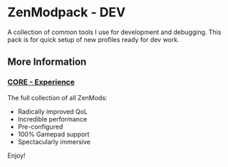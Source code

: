 # ZenModpack - DEV

A collection of common tools I use for development and debugging. This pack is for quick setup of new profiles ready for dev work.

## More Information

### [CORE - Experience](https://thunderstore.io/c/valheim/p/ZenDragon/ZenModpack_CORE/)

The full collection of all ZenMods:

- Radically improved QoL
- Incredible performance
- Pre-configured
- 100% Gamepad support
- Spectacularly immersive

Enjoy!
